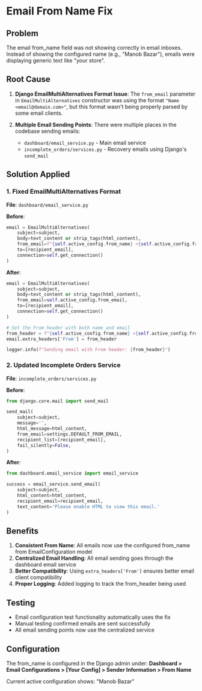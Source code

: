 # Email From Name Fix

## Problem
The email from_name field was not showing correctly in email inboxes. Instead of showing the configured name (e.g., "Manob Bazar"), emails were displaying generic text like "your store".

## Root Cause
1. **Django EmailMultiAlternatives Format Issue**: The `from_email` parameter in `EmailMultiAlternatives` constructor was using the format `"Name <email@domain.com>"`, but this format wasn't being properly parsed by some email clients.

2. **Multiple Email Sending Points**: There were multiple places in the codebase sending emails:
   - `dashboard/email_service.py` - Main email service
   - `incomplete_orders/services.py` - Recovery emails using Django's `send_mail`

## Solution Applied

### 1. Fixed EmailMultiAlternatives Format
**File**: `dashboard/email_service.py`

**Before**:
```python
email = EmailMultiAlternatives(
    subject=subject,
    body=text_content or strip_tags(html_content),
    from_email=f"{self.active_config.from_name} <{self.active_config.from_email}>",
    to=[recipient_email],
    connection=self.get_connection()
)
```

**After**:
```python
email = EmailMultiAlternatives(
    subject=subject,
    body=text_content or strip_tags(html_content),
    from_email=self.active_config.from_email,
    to=[recipient_email],
    connection=self.get_connection()
)

# Set the From header with both name and email
from_header = f"{self.active_config.from_name} <{self.active_config.from_email}>"
email.extra_headers['From'] = from_header

logger.info(f"Sending email with From header: {from_header}")
```

### 2. Updated Incomplete Orders Service
**File**: `incomplete_orders/services.py`

**Before**:
```python
from django.core.mail import send_mail

send_mail(
    subject=subject,
    message='',
    html_message=html_content,
    from_email=settings.DEFAULT_FROM_EMAIL,
    recipient_list=[recipient_email],
    fail_silently=False,
)
```

**After**:
```python
from dashboard.email_service import email_service

success = email_service.send_email(
    subject=subject,
    html_content=html_content,
    recipient_email=recipient_email,
    text_content='Please enable HTML to view this email.'
)
```

## Benefits
1. **Consistent From Name**: All emails now use the configured from_name from EmailConfiguration model
2. **Centralized Email Handling**: All email sending goes through the dashboard email service
3. **Better Compatibility**: Using `extra_headers['From']` ensures better email client compatibility
4. **Proper Logging**: Added logging to track the from_header being used

## Testing
- Email configuration test functionality automatically uses the fix
- Manual testing confirmed emails are sent successfully
- All email sending points now use the centralized service

## Configuration
The from_name is configured in the Django admin under:
**Dashboard > Email Configurations > [Your Config] > Sender Information > From Name**

Current active configuration shows: "Manob Bazar"